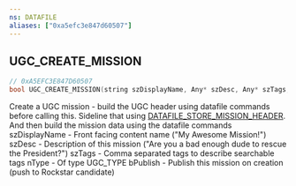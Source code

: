```yaml
---
ns: DATAFILE
aliases: ["0xa5efc3e847d60507"]
---
```

## UGC_CREATE_MISSION

```c
// 0xA5EFC3E847D60507
bool UGC_CREATE_MISSION(string szDisplayName, Any* szDesc, Any* szTags, string szContentType, bool Publish, int datafileIndex);
```

Create a UGC mission - build the UGC header using datafile commands before calling this. Sideline that using [DATAFILE_STORE_MISSION_HEADER](#_0x2ED61456317B8178). And then build the mission data using the datafile commands szDisplayName - Front facing content name ("My Awesome Mission!") szDesc - Description of this mission ("Are you a bad enough dude to rescue the President?") szTags - Comma separated tags to describe searchable tags nType - Of type UGC_TYPE bPublish - Publish this mission on creation (push to Rockstar candidate)

